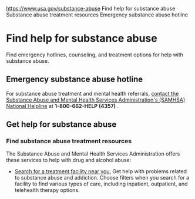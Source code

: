 

https://www.usa.gov/substance-abuse
Find help for substance abuse
Substance abuse treatment resources
Emergency substance abuse hotline

Find help for substance abuse
=============================

Find emergency hotlines, counseling, and treatment options for help with substance abuse.

Emergency substance abuse hotline
---------------------------------

For substance abuse treatment and mental health referrals,
[contact the Substance Abuse and Mental Health Services Administration's (SAMHSA) National Helpline](https://www.samhsa.gov/find-help/national-helpline)
at
**1-800-662-HELP (4357)**
.

**Get help for substance abuse**
--------------------------------

### **Find substance abuse treatment resources**

The Substance Abuse and Mental Health Services Administration offers these services to help with drug and alcohol abuse:

* [Search for a treatment facility near you.](https://findtreatment.gov/)
  Get help with problems related to substance abuse and addiction. Choose filters when you search for a facility to find various types of care, including inpatient, outpatient, and telehealth therapy options.
